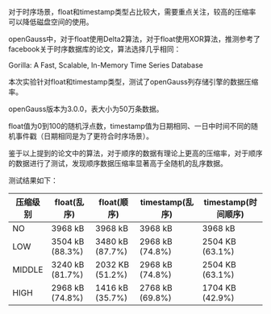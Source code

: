 对于时序场景，float和timestamp类型占比较大，需要重点关注，较高的压缩率可以降低磁盘空间的使用。

openGauss中，对于float使用Delta2算法，对于float使用XOR算法，推测参考了facebook关于时序数据库的论文，算法选择几乎相同：

Gorilla: A Fast, Scalable, In-Memory Time Series Database

本次实验针对float和timestamp类型，测试了openGauss列存储引擎的数据压缩率。

openGauss版本为3.0.0，表大小为50万条数据。

float值为0到100的随机浮点数，timestamp值为日期相同、一日中时间不同的随机事件戳（日期相同是为了更符合时序场景）。

鉴于以上提到的论文中的算法，对于顺序的数据有理论上更高的压缩率，对于顺序的数据进行了测试，发现顺序数据压缩率显著高于全随机的乱序数据。

测试结果如下：

|压缩级别| float(乱序)     |  float(顺序)    |  timestamp(乱序) | timestamp(时间顺序) |
| --    | --             |  --             | --              | --                |
| NO    | 3968 kB        | 3968 kB         | 3968 kB         | 3968 kB           | 
| LOW   | 3504 kB (88.3%)| 3480 kB (87.7%) | 2968 kB (74.8%) | 2504 KB (63.1%)   |
| MIDDLE| 3240 kB (81.7%)| 2032 KB (51.2%) | 2968 kB (74.8%) | 2504 KB (63.1%)   |
| HIGH  | 2968 kB (74.8%)| 1416 kB (35.7%) | 2768 kB (69.8%) | 1704 KB (42.9%)   |
